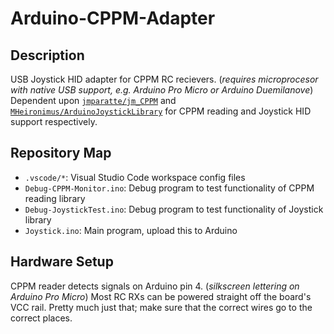 # Arduino-CPPM-Adapter

## Description

USB Joystick HID adapter for CPPM RC recievers. (*requires microprocesor with native USB support, e.g. Arduino Pro Micro or Arduino Duemilanove*) Dependent upon [`jmparatte/jm_CPPM`](https://github.com/jmparatte/jm_CPPM) and [`MHeironimus/ArduinoJoystickLibrary`](https://github.com/MHeironimus/ArduinoJoystickLibrary) for CPPM reading and Joystick HID support respectively.

## Repository Map

* `.vscode/*`: Visual Studio Code workspace config files
* `Debug-CPPM-Monitor.ino`: Debug program to test functionality of CPPM reading library
* `Debug-JoystickTest.ino`: Debug program to test functionality of Joystick library
* `Joystick.ino`: Main program, upload this to Arduino

## Hardware Setup

CPPM reader detects signals on Arduino pin 4. (*silkscreen lettering on Arduino Pro Micro*) Most RC RXs can be powered straight off the board's VCC rail. Pretty much just that; make sure that the correct wires go to the correct places.